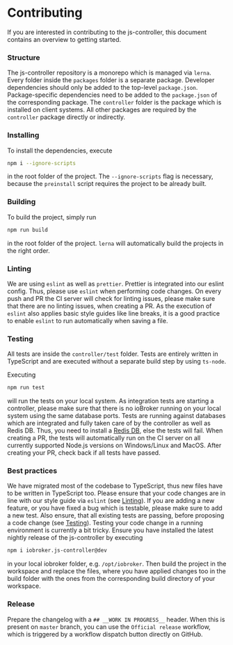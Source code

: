 # Contributing
If you are interested in contributing to the js-controller, this document contains an overview to getting started.

### Structure
The js-controller repository is a monorepo which is managed via `lerna`. Every folder inside the `packages` folder is a separate package. Developer dependencies should only be added to the top-level `package.json`. Package-specific dependencies need to be added to the `package.json` of the corresponding package. The `controller` folder is the package which is installed on client systems. All other packages are required by the `controller` package directly or indirectly.

### Installing
To install the dependencies, execute

```bash
npm i --ignore-scripts
```

in the root folder of the project.
The `--ignore-scripts` flag is necessary, because the `preinstall` script requires the project to be already built.

### Building
To build the project, simply run

```bash
npm run build
```

in the root folder of the project. `lerna` will automatically build the projects in the right order.

### Linting
We are using `eslint` as well as `prettier`. Prettier is integrated into our eslint config. Thus, please use `eslint` when performing code changes. On every push and PR the CI server will check for linting issues, please make sure that there are no linting issues, when creating a PR. As the execution of `eslint` also applies basic style guides like line breaks, it is a good practice to enable `eslint` to run automatically when saving a file.

### Testing
All tests are inside the `controller/test` folder. Tests are entirely written in TypeScript and are executed without a separate build step by using `ts-node`.

Executing

```bash
npm run test
```

will run the tests on your local system. As integration tests are starting a controller, please make sure that there is no ioBroker running on your local system using the same database ports.
Tests are running against databases which are integrated and fully taken care of by the controller as well as Redis DB. 
Thus, you need to install a [Redis DB](https://redis.io/docs/getting-started/installation/), else the tests will fail.
When creating a PR, the tests will automatically run on the CI server on all currently supported Node.js versions on Windows/Linux and MacOS. After creating your PR, check back if all tests have passed.

### Best practices
We have migrated most of the codebase to TypeScript, thus new files have to be written in TypeScript too.
Please ensure that your code changes are in line with our style guide via `eslint` (see [Linting](#linting)).
If you are adding a new feature, or you have fixed a bug which is testable, please make sure to add a new test. Also ensure, that all existing tests are passing, before proposing a code change (see [Testing](#testing)).
Testing your code change in a running environment is currently a bit tricky. Ensure you have installed the latest nightly release of the js-controller by executing

```bash
npm i iobroker.js-controller@dev
```

in your local iobroker folder, e.g. `/opt/iobroker`. Then build the project in the workspace and replace the files, 
where you have applied changes too in the build folder with the ones from the corresponding build directory of your workspace.

### Release
Prepare the changelog with a `## __WORK IN PROGRESS__` header. When this is present on `master` branch, you can use the `Official release` workflow, 
which is triggered by a workflow dispatch button directly on GitHub.